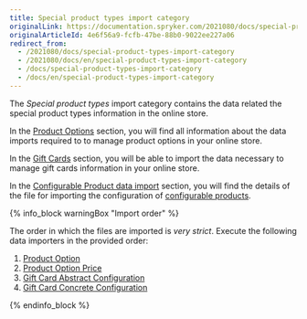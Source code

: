 ```yaml
---
title: Special product types import category
originalLink: https://documentation.spryker.com/2021080/docs/special-product-types-import-category
originalArticleId: 4e6f56a9-fcfb-47be-88b0-9022ee227a06
redirect_from:
  - /2021080/docs/special-product-types-import-category
  - /2021080/docs/en/special-product-types-import-category
  - /docs/special-product-types-import-category
  - /docs/en/special-product-types-import-category
---
```


The *Special product types* import category contains the data related the special product types information in the online store.

In the [Product Options](/docs/scos/user/features/{{page.version}}/product-options-feature-overview.html) section, you will find all information about the data imports required to to manage product options in your online store.

In the [Gift Cards](/docs/scos/dev/data-import/{{page.version}}/data-import-categories/special-product-types/gift-cards/gift-cards.html) section, you will be able to import the data necessary to manage gift cards information in your online store.

In the [Configurable Product data import](/docs/scos/dev/data-import/{{page.version}}/data-import-categories/special-product-types/configurable-product-import-category/configurable-product-data-import.html) section, you will find the details of the file for importing the configuration of [configurable products](https://documentation.spryker.com/2021080/docs/configurable-product).

{% info_block warningBox "Import order" %}

The order in which the files are imported is *very strict*. Execute the following data importers in the provided order:

1. [Product Option](/docs/scos/dev/data-import/{{page.version}}/data-import-categories/special-product-types/product-options/file-details-product-option.csv.html)
2. [Product Option Price](/docs/scos/dev/data-import/{{page.version}}/data-import-categories/special-product-types/product-options/file-details-product-option-price.csv.html)
3. [Gift Card Abstract Configuration](/docs/scos/dev/data-import/{{page.version}}/data-import-categories/special-product-types/gift-cards/file-details-gift-card-abstract-configuration.csv.html)
4. [Gift Card Concrete Configuration](/docs/scos/dev/data-import/{{page.version}}/data-import-categories/special-product-types/gift-cards/file-details-gift-card-concrete-configuration.csv.html)


{% endinfo_block %}

